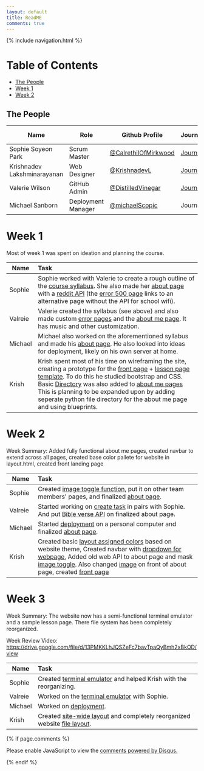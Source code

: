 ```yaml
---
layout: default
title: ReadME
comments: true
---
```


{% include navigation.html %}



# Table of Contents
- [The People](#the-people)
- [Week 1](#week-1)
- [Week 2](#week-2)

## The People
| Name | Role | Github Profile | Journal | Issues | Scrum Board | Commit History |
| - | - | - | - | - | - | - |
| Sophie Soyeon Park | Scrum Master | [@CalrethilOfMirkwood](https://github.com/CalrethilOfMirkwood) | [Journal](https://docs.google.com/document/d/1pevIAx6l1T2paGKv7fC8DbOfuA8IS8x0SDsPHH6GK3E/edit?usp=sharing) | [Issues](https://github.com/CalrethilOfMirkwood/FOSSite/issues?q=assignee%3ACalrethilOfMirkwood) | [Scrum Board](https://github.com/CalrethilOfMirkwood/FOSSite/projects/1?card_filter_query=assignee%3ACalrethilOfMirkwood) | [Commits](https://github.com/CalrethilOfMirkwood/FOSSite/commits?author=CalrethilOfMirkwood) |
| Krishnadev Lakshminarayanan | Web Designer | [@KrishnadevL](https://github.com/KrishnadevL) | [Journal](https://docs.google.com/document/d/1Yd2N04Y8EEOolwOF8eyXlXfu_NiOpqE99vexkLGeswg/edit?usp=sharing) | [Issues](https://github.com/CalrethilOfMirkwood/FOSSite/issues?q=assignee%3AKrishnadevL) | [Scrum Board](https://github.com/CalrethilOfMirkwood/FOSSite/projects/1?card_filter_query=assignee%3AKrishnadevL) | [Commits](https://github.com/CalrethilOfMirkwood/FOSSite/commits?author=KrishnadevL) |
| Valerie Wilson | GitHub Admin | [@DistilledVinegar](https://github.com/DistilledVinegar) | [Journal](https://docs.google.com/document/d/1XOe0uETl0PM_4bMLgZH6xaBeHtTIXsf2LWUFkF-1XUw/edit) | [Issues](https://github.com/CalrethilOfMirkwood/FOSSite/issues?q=assignee%3ADistilledVinegar) | [Scrum Board](https://github.com/CalrethilOfMirkwood/FOSSite/projects/1?card_filter_query=assignee%3ADistilledVinegar) | [Commits](https://github.com/CalrethilOfMirkwood/FOSSite//commits?author=DistilledVinegar) |https://github.com/CalrethilOfMirkwood/FOSSite/
| Michael Sanborn | Deployment Manager | [@michaelScopic](https://github.com/michaelScopic) | Journal | [Issues](https://github.com/CalrethilOfMirkwood/FOSSite/issues?q=assignee%3AmichaelScopic) | [Scrum Board](https://github.com/CalrethilOfMirkwood/FOSSite/projects/1?card_filter_query=assignee%3AmichaelScopic) | [Commits](https://github.com/CalrethilOfMirkwood/FOSSite/commits?author=michaelScopic) |

# Week 1
Most of week 1 was spent on ideation and planning the course.

| Name | Task |
| - | :--- |
| Sophie | Sophie worked with Valerie to create a rough outline of the [course syllabus](https://docs.google.com/document/d/1Z1GYSwubeXHscKTN5EzRGT2B-IAYzG0vddGxIzL9HNA/edit?skip_itp2_check=true).  She also made her [about page](https://github.com/CalrethilOfMirkwood/FOSSite/issues/2) with a [reddit API](https://github.com/CalrethilOfMirkwood/FOSSite/tree/master/silmarillionmemes.py) (the [error 500 page](https://github.com/CalrethilOfMirkwood/FOSSite/blob/master/templates/500.html) links to an alternative page without the API for school wifi). |
| Valreie | Valerie created the syllabus (see above) and also made custom [error pages](https://github.com/CalrethilOfMirkwood/FOSSite/blob/master/templates) and the [about me page](https://github.com/CalrethilOfMirkwood/FOSSite/issues/3).  It has music and other customization. |
| Michael | Michael also worked on the aforementioned syllabus and made his [about page](https://github.com/CalrethilOfMirkwood/FOSSite/issues/1).  He also looked into ideas for deployment, likely on his own server at home. |
| Krish | Krish spent most of his time on wireframing the site, creating a prototype for the [front page](https://github.com/CalrethilOfMirkwood/FOSSite/issues/5#issuecomment-985774706) + [lesson page template](https://github.com/CalrethilOfMirkwood/FOSSite/issues/5#issuecomment-985775037).  To do this he studied bootstrap and CSS. Basic [Directory](https://github.com/CalrethilOfMirkwood/FOSSite/tree/master/templates) was also added to [about me pages](https://github.com/CalrethilOfMirkwood/FOSSite/tree/master/templates/abt_pages) This is planning to be expanded upon by adding seperate python file directory for the about me page and using blueprints. |

# Week 2
Week Summary: Added fully functional about me pages, created navbar to extend across all pages, created base color pallete for website in layout.html, created front landing page 

| Name | Task |
| - | :--- |
| Sophie | Created [image toggle function](https://github.com/CalrethilOfMirkwood/FOSSite/blob/master/templates/abt_pages/sophie.html#L18-L31), put it on other team members' pages, and finalized [about page](https://github.com/CalrethilOfMirkwood/FOSSite/blob/master/templates/abt_pages/sophie.html). |
| Valreie | Started working on [create task](https://github.com/CalrethilOfMirkwood/FOSSite/issues/13) in pairs with Sophie.  And put [Bible verse API](https://github.com/CalrethilOfMirkwood/FOSSite/blob/master/templates/abt_pages/val_about_me.html#L18-L31) on finalized about page. |
| Michael | Started [deployment](https://github.com/CalrethilOfMirkwood/FOSSite/wiki/Deployment) on a personal computer and finalized [about page](https://github.com/CalrethilOfMirkwood/FOSSite/blob/master/templates/abt_pages/michaelAbout.html). |
| Krish | Created basic [layout assigned colors](https://github.com/CalrethilOfMirkwood/FOSSite/blob/0716e9eba289887a8b05296f971ef628619c0b3a/templates/layouts/layout.html#L26-L33) based on website theme, Created navbar with [dropdown for webpage](https://github.com/CalrethilOfMirkwood/FOSSite/blob/0716e9eba289887a8b05296f971ef628619c0b3a/templates/layouts/navbar.html#L20-L25), Added old web API to about page and mask [image toggle](https://github.com/CalrethilOfMirkwood/FOSSite/blob/0716e9eba289887a8b05296f971ef628619c0b3a/templates/abt_pages/krish_abt.html#L9-L22). Also changed [image](https://github.com/CalrethilOfMirkwood/FOSSite/blob/0716e9eba289887a8b05296f971ef628619c0b3a/templates/abt_pages/krish_abt.html#L126) on front of about page, created [front page](https://github.com/CalrethilOfMirkwood/FOSSite/blob/master/templates/index.html)|

# Week 3
Week Summary: The website now has a semi-functional terminal emulator and a sample lesson page.  There file system has been completely reorganized.

Week Review Video: https://drive.google.com/file/d/13PMKKLhJQSZeFc7bavTpaQyBmh2xBkOD/view

| Name | Task |
| - | :--- |
| Sophie | Created [terminal emulator](https://github.com/CalrethilOfMirkwood/FOSSite/blob/master/templates/terminal.html) and helped Krish with the reorganizing. |
| Valreie | Worked on the [terminal emulator](https://github.com/CalrethilOfMirkwood/FOSSite/blob/master/templates/terminal.html) with Sophie. |
| Michael | Worked on [deployment](https://github.com/CalrethilOfMirkwood/FOSSite/wiki/Deployment). |
| Krish | Created [site-wide layout](https://github.com/CalrethilOfMirkwood/FOSSite/blob/master/templates/layouts/layout.html) and completely reorganized website [file layout](https://github.com/CalrethilOfMirkwood/FOSSite/commit/c02599d588552ced02636a6a00bc4d9daa5d9a3d).|

{% if page.comments %}
<div id="disqus_thread"></div>
<script>

    var disqus_config = function () {
    this.page.url = https://calrethilofmirkwood.github.io/FOSSite/;  // Replace PAGE_URL with your page's canonical URL variable
    this.page.identifier = 14756; // Replace PAGE_IDENTIFIER with your page's unique identifier variable
    };
    
    (function() { // DON'T EDIT BELOW THIS LINE
    var d = document, s = d.createElement('script');
    s.src = 'https://fossite.disqus.com/embed.js';
    s.setAttribute('data-timestamp', +new Date());
    (d.head || d.body).appendChild(s);
    })();
</script>
<noscript>Please enable JavaScript to view the <a href="https://disqus.com/?ref_noscript">comments powered by Disqus.</a></noscript>

{% endif %}
